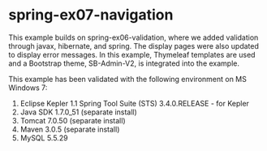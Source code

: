spring-ex07-navigation
======================

This example builds on spring-ex06-validation, where we added validation through javax, hibernate, and spring.  The display pages were also updated to display error messages.  In this example, Thymeleaf templates are used and a Bootstrap theme, SB-Admin-V2, is integrated into the example.

This example has been validated with the following environment on MS Windows 7:

1. Eclipse Kepler
   1.1 Spring Tool Suite (STS) 3.4.0.RELEASE - for Kepler
2. Java SDK 1.7.0_51 (separate install)
3. Tomcat 7.0.50 (separate install)
4. Maven 3.0.5 (separate install)
5. MySQL 5.5.29
